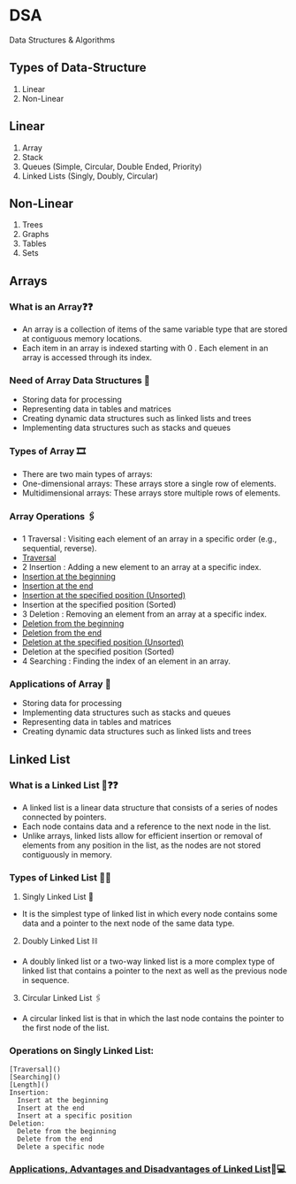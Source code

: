 # DSA
Data Structures &amp; Algorithms

## Types of Data-Structure
1. Linear
2. Non-Linear

## Linear
1. Array
2. Stack
3. Queues (Simple, Circular, Double Ended, Priority)
4. Linked Lists (Singly, Doubly, Circular)
## Non-Linear
1. Trees
2. Graphs
3. Tables
4. Sets

## Arrays

### What is an Array❓❓
-  An array is a collection of items of the same variable type that are stored at contiguous memory locations.
-  Each item in an array is indexed starting with 0 . Each element in an array is accessed through its index.
### Need of Array Data Structures 🤔
-  Storing data for processing
-  Representing data in tables and matrices
-  Creating dynamic data structures such as linked lists and trees
-  Implementing data structures such as stacks and queues
### Types of Array 🎞
-  There are two main types of arrays:
-  One-dimensional arrays: These arrays store a single row of elements.
-  Multidimensional arrays: These arrays store multiple rows of elements.
### Array Operations 🖇
- 1 Traversal : Visiting each element of an array in a specific order (e.g., sequential, reverse).
-   [Traversal](./Arrays/traversal.c)
- 2 Insertion : Adding a new element to an array at a specific index.
-   [Insertion at the beginning](./Arrays/insert_start.c)
-   [Insertion at the end](Arrays/insert_end.c)
-   [Insertion at the specified position (Unsorted)](Arrays/insert_end.c)
-   Insertion at the specified position (Sorted)
- 3 Deletion : Removing an element from an array at a specific index.
-   [Deletion from the beginning](Arrays/delete_start.c)
-   [Deletion from the end](Arrays/delete_end.c)
-   [Deletion at the specified position (Unsorted)](Arrays/delete_pos.c)
-   Deletion at the specified position (Sorted)
- 4 Searching : Finding the index of an element in an array.
### Applications of Array 🚀
- Storing data for processing
- Implementing data structures such as stacks and queues
- Representing data in tables and matrices
- Creating dynamic data structures such as linked lists and trees

## Linked List
### What is a Linked List 🔗❓❓
- A linked list is a linear data structure that consists of a series of nodes connected by pointers.
- Each node contains data and a reference to the next node in the list.
- Unlike arrays, linked lists allow for efficient insertion or removal of elements from any position in the list, as the nodes are not stored contiguously in memory.
### Types of Linked List 🔗🔗
  1. Singly Linked List 🔗
  -  It is the simplest type of linked list in which every node contains some data and a pointer to the next node of the same data type.
  2. Doubly Linked List ⛓
  -  A doubly linked list or a two-way linked list is a more complex type of linked list that contains a pointer to the next as well as the previous node in sequence.
  3. Circular Linked List 🖇
  -  A circular linked list is that in which the last node contains the pointer to the first node of the list.
### Operations on Singly Linked List:
    [Traversal]()
    [Searching]()
    [Length]()
    Insertion:
      Insert at the beginning
      Insert at the end
      Insert at a specific position
    Deletion:
      Delete from the beginning
      Delete from the end
      Delete a specific node
### [Applications, Advantages and Disadvantages of Linked List](https://www.geeksforgeeks.org/applications-advantages-and-disadvantages-of-linked-list/)🔗💻
